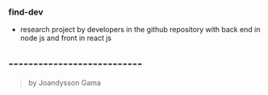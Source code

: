 ### find-dev

- research project by developers in the github repository with back end in node js and front in react js


## ---------------------------

> by Joandysson Gama

